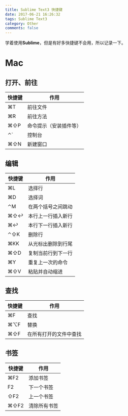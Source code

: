 ```yaml
---
title: Sublime Text3 快捷键
date: 2017-06-21 16:26:32
tags: Sublime Text3
category: Other
comments: false
---
```


学着使用**Sublime**，但是有好多快捷键不会用，所以记录一下。

<!-- more -->
<!-- toc -->

# Mac

## 打开、前往

| 快捷键 | 作用 |
| --- | --- |
| ⌘T | 前往文件 |
| ⌘R | 前往方法 |
| ⌘⇧P | 命令提示（安装插件等） |
| ⌃` | 控制台 |
| ⌘⇧N | 新建窗口 |

## 编辑

| 快捷键 | 作用 |
| --- | --- |
|  ⌘L | 选择行 |
| ⌘D | 选择词 |
| ⌃M | 在两个括号之间跳动 |
| ⌘⇧↩ | 本行上一行插入新行 |
| ⌘↩ | 本行下一行插入新行 |
| ⌃⇧K | 删除行 |
| ⌘KK | 从光标出删除到行尾 |
| ⌘⇧D | 复制当前行到下一行 |
| ⌘Y | 重复上一次的命令 |
| ⌘⇧V | 粘贴并自动缩进 |


## 查找


| 快捷键 | 作用 |
| --- | --- |
| ⌘F | 查找 |
| ⌘⌥F | 替换 |
| ⌘⇧F | 在所有打开的文件中查找 |

## 书签


| 快捷键 | 作用 |
| --- | --- |
| ⌘F2 | 添加书签 |
| F2 | 下一个书签 |
| ⇧F2 | 上一个书签 |
| ⌘⇧F2 | 清除所有书签 |


